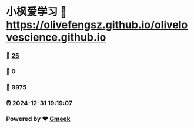 # 小枫爱学习 :link: https://olivefengsz.github.io/olivelovescience.github.io 
### :page_facing_up: [25](https://olivefengsz.github.io/olivelovescience.github.io/tag.html) 
### :speech_balloon: 0 
### :hibiscus: 9975 
### :alarm_clock: 2024-12-31 19:19:07 
### Powered by :heart: [Gmeek](https://github.com/Meekdai/Gmeek)
